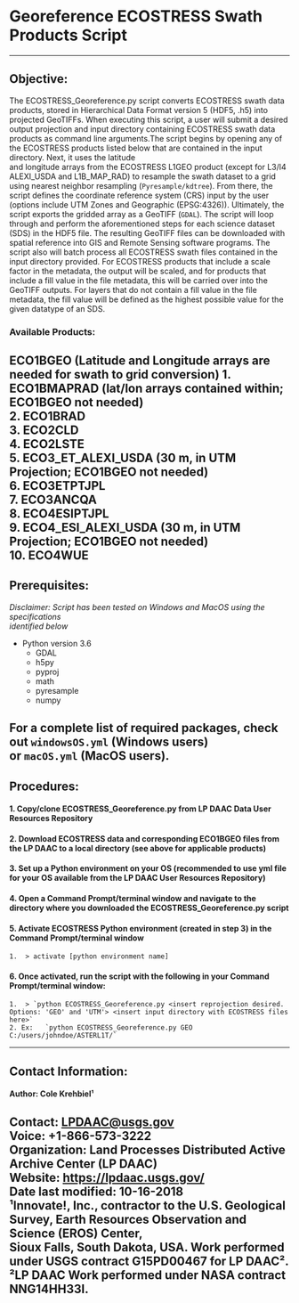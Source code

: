 # Georeference ECOSTRESS Swath Products Script
-------------------------------------------------------------------------------
## Objective:
The ECOSTRESS_Georeference.py script converts ECOSTRESS swath data products, stored
in Hierarchical Data Format version 5 (HDF5, .h5) into projected GeoTIFFs. When executing
this script, a user will submit a desired output projection and input directory containing
ECOSTRESS swath data products as command line arguments.The script begins by opening any of the ECOSTRESS products listed below that are contained in the input directory. Next, it uses the latitude  
and longitude arrays from the ECOSTRESS L1GEO product (except for L3/l4 ALEXI_USDA and L1B_MAP_RAD) to resample the swath dataset to a grid using nearest neighbor resampling (`Pyresample/kdtree`).
From there, the script defines the coordinate reference system (CRS) input by the user (options include UTM Zones and Geographic (EPSG:4326)). Ultimately, the script exports the gridded array
as a GeoTIFF (`GDAL`). The script will loop through and perform the aforementioned steps
for each science dataset (SDS) in the HDF5 file. The resulting GeoTIFF files can be downloaded
with spatial reference into GIS and Remote Sensing software programs. The script also will
batch process all ECOSTRESS swath files contained in the input directory provided. For ECOSTRESS products that include a scale factor in the metadata, the output will be scaled, and for products
that include a fill value in the file metadata, this will be carried over into the GeoTIFF outputs.
For layers that do not contain a fill value in the file metadata, the fill value will be defined
as the highest possible value for the given datatype of an SDS.

### Available Products:
ECO1BGEO (Latitude and Longitude arrays are needed for swath to grid conversion)
    1. ECO1BMAPRAD (lat/lon arrays contained within; ECO1BGEO not needed)  
    2. ECO1BRAD  
    3. ECO2CLD  
    4. ECO2LSTE  
    5. ECO3_ET_ALEXI_USDA (30 m, in UTM Projection; ECO1BGEO not needed)  
    6. ECO3ETPTJPL  
    7. ECO3ANCQA  
    8. ECO4ESIPTJPL  
    9. ECO4_ESI_ALEXI_USDA  (30 m, in UTM Projection; ECO1BGEO not needed)  
    10. ECO4WUE  
-------------------------------------------------------------------------------
## Prerequisites:
*Disclaimer: Script has been tested on Windows and MacOS using the specifications   
identified below*  
+ Python version 3.6  
  + GDAL
  + h5py
  + pyproj
  + math
  + pyresample
  + numpy    

For a complete list of required packages, check out `windowsOS.yml` (Windows users)  
or `macOS.yml` (MacOS users).
-------------------------------------------------------------------------------
## Procedures:
#### 1.	Copy/clone ECOSTRESS_Georeference.py from LP DAAC Data User Resources Repository  
#### 2.	Download ECOSTRESS data and corresponding ECO1BGEO files from the LP DAAC to a local directory (see above for applicable products)  
#### 3. Set up a Python environment on your OS (recommended to use yml file for your OS available from the LP DAAC User Resources Repository)
#### 4.	Open a Command Prompt/terminal window and navigate to the directory where you downloaded the ECOSTRESS_Georeference.py script  
#### 5.	Activate ECOSTRESS Python environment (created in step 3) in the Command Prompt/terminal window  
    1.  > activate [python environment name]
#### 6.	Once activated, run the script with the following in your Command Prompt/terminal window:  
    1.  > `python ECOSTRESS_Georeference.py <insert reprojection desired. Options: 'GEO' and 'UTM'> <insert input directory with ECOSTRESS files here>`
    2. Ex:   `python ECOSTRESS_Georeference.py GEO C:/users/johndoe/ASTERL1T/`
-------------------------------------------------------------------------------    
## Contact Information:
#### Author: Cole Krehbiel¹   
**Contact:** LPDAAC@usgs.gov  
**Voice:** +1-866-573-3222  
**Organization:** Land Processes Distributed Active Archive Center (LP DAAC)  
**Website:** https://lpdaac.usgs.gov/  
**Date last modified:** 10-16-2018  
¹Innovate!, Inc., contractor to the U.S. Geological Survey, Earth Resources Observation and Science (EROS) Center,  
 Sioux Falls, South Dakota, USA. Work performed under USGS contract G15PD00467 for LP DAAC².  
²LP DAAC Work performed under NASA contract NNG14HH33I.
-------------------------------------------------------------------------------
